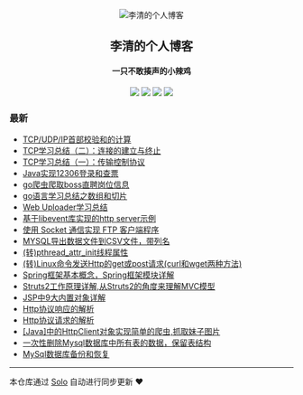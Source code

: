 <p align="center"><img alt="李清的个人博客" src="https://static.b3log.org/images/brand/solo-32.png"></p><h2 align="center">
李清的个人博客
</h2>

<h4 align="center">一只不敢揍声的小辣鸡</h4>
<p align="center"><a title="李清的个人博客" target="_blank" href="https://github.com/liqing455/solo-blog"><img src="https://img.shields.io/github/last-commit/liqing455/solo-blog.svg?style=flat-square&color=FF9900"></a>
<a title="GitHub repo size in bytes" target="_blank" href="https://github.com/liqing455/solo-blog"><img src="https://img.shields.io/github/repo-size/liqing455/solo-blog.svg?style=flat-square"></a>
<a title="Solo Version" target="_blank" href="https://github.com/b3log/solo/releases"><img src="https://img.shields.io/badge/solo-3.6.4-f1e05a.svg?style=flat-square&color=blueviolet"></a>
<a title="Hits" target="_blank" href="https://github.com/b3log/hits"><img src="https://hits.b3log.org/liqing455/solo-blog.svg"></a></p>

### 最新

* [TCP/UDP/IP首部校验和的计算](http://www.liqing.info/liqing_blog/articles/2019/09/04/1567583588708.html)
* [TCP学习总结（二）：连接的建立与终止](http://www.liqing.info/liqing_blog/articles/2019/09/02/1567425259079.html)
* [TCP学习总结（一）：传输控制协议](http://www.liqing.info/liqing_blog/articles/2019/09/02/1567410167195.html)
* [Java实现12306登录和查票](http://www.liqing.info/liqing_blog/articles/2019/08/15/1566540982874.html)
* [go爬虫爬取boss直聘岗位信息](http://www.liqing.info/liqing_blog/articles/2019/07/25/1566534021600.html)
* [ go语言学习总结之数组和切片](http://www.liqing.info/liqing_blog/articles/2019/07/11/1566533772553.html)
* [ Web Uploader学习总结](http://www.liqing.info/liqing_blog/articles/2018/12/14/1566533647865.html)
* [基于libevent库实现的http server示例](http://www.liqing.info/liqing_blog/articles/2018/08/31/1566533072126.html)
* [使用 Socket 通信实现 FTP 客户端程序](http://www.liqing.info/liqing_blog/articles/2018/08/22/1566532603707.html)
* [MYSQL导出数据文件到CSV文件，带列名](http://www.liqing.info/liqing_blog/articles/2018/08/22/1566531728864.html)
* [(转)pthread_attr_init线程属性](http://www.liqing.info/liqing_blog/articles/2018/08/21/1566531676412.html)
* [(转)Linux命令发送Http的get或post请求(curl和wget两种方法)](http://www.liqing.info/liqing_blog/articles/2018/08/14/1566530630667.html)
* [Spring框架基本概念，Spring框架模块详解](http://www.liqing.info/liqing_blog/articles/2017/07/23/1566529879273.html)
* [Struts2工作原理详解,从Struts2的角度来理解MVC模型](http://www.liqing.info/liqing_blog/articles/2017/06/26/1566529628280.html)
* [JSP中9大内置对象详解](http://www.liqing.info/liqing_blog/articles/2017/06/18/1566476510473.html)
* [Http协议响应的解析](http://www.liqing.info/liqing_blog/articles/2017/06/10/1566476026117.html)
* [Http协议请求的解析](http://www.liqing.info/liqing_blog/articles/2017/05/30/1566475714790.html)
* [[Java]中的HttpClient对象实现简单的爬虫,抓取妹子图片](http://www.liqing.info/liqing_blog/articles/2017/05/24/1566474539794.html)
* [一次性删除Mysql数据库中所有表的数据，保留表结构](http://www.liqing.info/liqing_blog/articles/2017/02/22/1566469212235.html)
* [MySql数据库备份和恢复](http://www.liqing.info/liqing_blog/articles/2017/05/21/1566468251780.html)



---

本仓库通过 [Solo](https://github.com/b3log/solo) 自动进行同步更新 ❤️ 